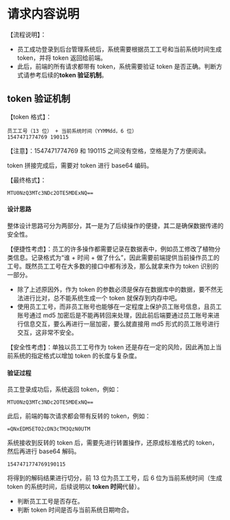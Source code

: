 # 请求内容说明
【流程说明】：

- 员工成功登录到后台管理系统后，系统需要根据员工工号和当前系统时间生成 token，并将 token 返回给前端。
- 此后，前端的所有请求都带有 token，系统需要验证 token 是否正确。判断方式请参考后续的**token 验证机制**。

## token 验证机制
【token 格式】：
```
员工工号（13 位） + 当前系统时间（YYMMdd，6 位）
1547471774769 190115
```
【注意】：1547471774769 和 190115 之间没有空格，空格是为了方便阅读。

token 拼接完成后，需要对 token 进行 base64 编码。

【最终格式】：
```
MTU0NzQ3MTc3NDc2OTE5MDExNQ==
```

#### 设计思路
整体设计思路可分为两部分，其一是为了后续操作的便捷，其二是确保数据传递的安全性。

【便捷性考虑】：员工的许多操作都需要记录在数据表中，例如员工修改了植物分类信息。记录格式为“谁 + 时间 + 做了什么”，因此需要前端提供当前操作员工的工号。既然员工工号在大多数的接口中都有涉及，那么就拿来作为 token 识别的一部分。

- 除了上述原因外，作为 token 的参数必须是保存在数据库中的数据，要不然无法进行比对，总不能系统生成一个 token 就保存到内存中吧。
- 使用员工工号，而非员工账号也能够在一定程度上保护员工账号信息，且员工账号通过 md5 加密后是不能再转回来处理，因此前后端要通过员工账号来进行信息交互，要么再进行一层加密，要么就直接用 md5 形式的员工账号进行交互，这非常不安全。

【安全性考虑】：单独以员工工号作为 token 还是存在一定的风险，因此再加上当前系统的指定格式以增加 token 的长度与复杂度。

#### 验证过程
员工登录成功后，系统返回 token，例如：
```
MTU0NzQ3MTc3NDc2OTE5MDExNQ==
```

此后，前端的每次请求都会带有反转的 token，例如：
```
=QNxEDM5ETO2cDN3cTM3QzN0UTM
```

系统接收到反转的 token 后，需要先进行转置操作，还原成标准格式的 token，然后再进行 base64 解码。
```
1547471774769190115
```

将得到的解码结果进行切分，前 13 位为员工工号，后 6 位为当前系统时间（生成 token 的系统时间，后续说明以 **token 时间**代替）。

- 判断员工工号是否存在。
- 判断 token 时间是否与当前系统日期吻合。